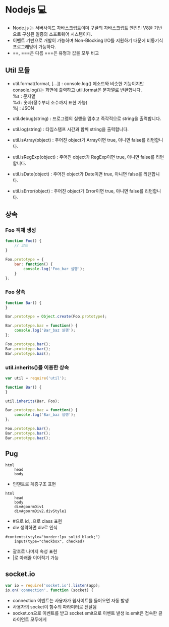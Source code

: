# Nodejs :computer:
* Node.js 는 서버사이드 자바스크립트이며 구글의 자바스크립트 엔진인 V8을 기반으로 구성된 일종의 소프트웨어 시스템이다.
* 이벤트 기반으로 개발이 가능하며 Non-Blocking I/O를 지원하기 때문에 비동기식 프로그래밍이 가능하다.
* ==, ===은 다름 ===은 유형과 값을 모두 비교

## Util 모듈
* util.format(format, [...]) : console.log() 메소드와 비슷한 기능이지만 console.log()는 화면에 출력하고 util.format은 문자열로 반환합니다.  
%s : 문자열  
%d : 숫자(정수부터 소수까지 표현 가능)  
%j : JSON  

* util.debug(string) : 프로그램의 실행을 멈추고 즉각적으로 string을 출력합니다.
* util.log(string) : 타임스탬프 시간과 함께 string을 출력합니다.
* util.isArray(object) : 주어진 object가 Array이면 true, 아니면 false를 리턴합니다.
* util.isRegExp(object) : 주어진 object가 RegExp이면 true, 아니면 false를 리턴합니다.
* util.isDate(object) : 주어진 object가 Date이면 true, 아니면 false를 리턴합니다.
* util.isError(object) : 주어진 object가 Error이면 true, 아니면 false를 리턴합니다.

## 상속
### Foo 객체 생성
```javascript
function Foo() {
    // 코드
}

Foo.prototype = {
    bar: function() {
        console.log('Foo_bar 실행');
    }
};
```
### Foo 상속
```javascript
function Bar() {
}

Bar.prototype = Object.create(Foo.prototype);

Bar.prototype.baz = function() {
    console.log('Bar_baz 실행');
};

Foo.prototype.bar();
Bar.prototype.bar();
Bar.prototype.baz();
```
### util.inherits()를 이용한 상속
```javascript
var util = require('util');

function Bar() {
}

util.inherits(Bar, Foo);

Bar.prototype.baz = function() {
	console.log('Bar_baz 실행');
};

Foo.prototype.bar();
Bar.prototype.bar();
Bar.prototype.baz();
```

## Pug
```pug
html
    head
    body
```
* 인덴트로 계층구조 표현
```pug
html
    head
    body
    div#goormDiv1
    div#goormDiv2.divStyle1
```
* #으로 id, .으로 class 표현
* div 생략하면 div로 인식
```pug
#contents(style="border:1px solid black;")
    input(type="checkbox", checked)
```
* 괄호로 나머지 속성 표현
* |로 아래줄 이어적기 가능

## socket.io
```javascript
var io = require('socket.io').listen(app);
io.on('connection', function (socket) {
```
* connection 이벤트는 사용자가 웹사이트를 들어오면 자동 발생
* 사용자의 socket이 함수의 파라미터로 전달됨
* socket.on으로 이벤트를 받고 socket.emit으로 이벤트 발생 io.emit은 접속한 클라이언트 모두에게
